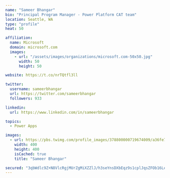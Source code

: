 ```yaml
---
name: "Sameer Bhangar"
bio: "Principal Program Manager - Power Platform CAT team"
location: Seattle, WA
type: "profile"
heat: 50

affiliation:
  name: Microsoft
  domain: microsoft.com
  images:
    - url: "/assets/images/organizations/microsoft.com-50x50.jpg"
      width: 50
      height: 50

website: https://t.co/nrTQtfl3ll

twitter:
  username: sameerbhangar
  url: https://twitter.com/sameerbhangar
  followers: 933

linkedin:
  url: https://www.linkedin.com/in/sameerbhangar

topics:
  - Power Apps

images:
  - url: https://pbs.twimg.com/profile_images/378800000719674009/a36fe7ddfab1778b76e5793772e43798_400x400.jpeg
    width: 400
    height: 400
    isCached: true
    title: "Sameer Bhangar"

secured: "3qbWdlc9Z+N8VlcRgjMUrZgMiXZZlJ/h3seYnsDXbEqz9s1cplJqsZFOb16LeHwfG8xa76+sMJusWMML/SFGyu1kQyMAgsVIprxq4TG/0+KzHxwZ7073lSEwLYaEmVVgodpvKBB/r4gwHUYFywb3n1L+DwUuXJbFE3ygdycak/QYc3uBYVNVpj2gjcTfbM+PAR2vcF9997rl3ovNV3YEDTGjpeu3e+10U9lQuJDoPg/P9f537LdTHeIIEHb/LjKpUn45iQ4UYT7jC/I6VE2PPrj7kSjUxGFwLcVVos7qguQkqVuqRELttAPm1sGUB2FUDCuAeisS1TbsJ2CSTh+5U8mtIjZ5U1USbDb4pRQekC1jdawEApLYY/KXf1Z2HaQTy4mefjo499yEVC47Y1EUXQ==;PF6Kgb6sQCaB2zCqAM/P6g=="
---
```


